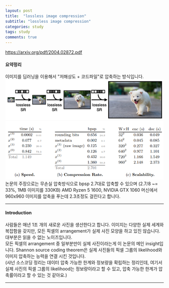 ```yaml
---
layout: post
title:  "lossless image compression"
subtitle: "lossless image compression"
categories: study
tags: study
comments: true
---
```

https://arxiv.org/pdf/2004.02872.pdf  

#### 요약정리
이미지를 딥러닝을 이용해서 "저해상도 + 코드파일"로 압축하는 방식입니다.  
![1](./assets/img/lossless/1.png)  
![2](./assets/img/lossless/2.png)  
논문의 주장으로는 무손실 압축방식으로
bpsp 2.7대로 압축할 수 있으며 (2.7/8 ~= 33%, 1MB 이미지를 330KB)
AMD Ryzen 5 1600, NVIDIA GTX 1060 머신에서 960x960 이미지를 압축을 푸는데 2.3초정도 걸린다고 합니다.

---

#### Introduction
사람들은 매년 1조 개의 새로운 사진을 생산한다고 합니다. 이미지는 다양한 실제 세계와 복잡함을 갖지만, 모든 픽셀의 arrangement가 실제 사진 모양을 하고 있진 않습니다. 대부분은 읽을 수 없는 노이즈입니다.  
모든 픽셀의 arrangement 중 일부분만이 실제 사진이라는게 이 논문의 메인 insight입니다. Shannon source coding theorem은 실제 사진들의 픽셀 그룹의 likelihood와 이미지 압축하는 능력을 연결 시킨 것입니다.  
(샤넌 소스코딩 정리는 데이터 압축 가능한 한계와 정보량을 확립하는 정리인데, 여기서 실제 사진의 픽셀 그룹의 likelihood는 정보량이라고 할 수 있고, 압축 가능한 한계가 압축률이라고 할 수 있는 것 같아요.)  

---